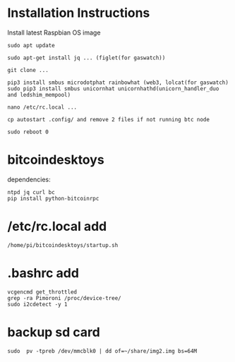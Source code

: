 # Installation Instructions
Install latest Raspbian OS image
```
sudo apt update

sudo apt-get install jq ... (figlet(for gaswatch))

git clone ...

pip3 install smbus microdotphat rainbowhat (web3, lolcat(for gaswatch)
sudo pip3 install smbus unicornhat unicornhathd(unicorn_handler_duo and ledshim_mempool)

nano /etc/rc.local ...

cp autostart .config/ and remove 2 files if not running btc node

sudo reboot 0
```

# bitcoindesktoys
dependencies:
```
ntpd jq curl bc
pip install python-bitcoinrpc
```
# /etc/rc.local add
```
/home/pi/bitcoindesktoys/startup.sh
```

# .bashrc add
```
vcgencmd get_throttled
grep -ra Pimoroni /proc/device-tree/
sudo i2cdetect -y 1
```

# backup sd card
```
sudo  pv -tpreb /dev/mmcblk0 | dd of=~/share/img2.img bs=64M
```
